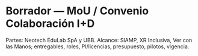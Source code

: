 # Borrador — MoU / Convenio Colaboración I+D
Partes: Neotech EduLab SpA y UBB.
Alcance: SIAMP, XR Inclusiva, Ver con las Manos; entregables, roles, PI/licencias, presupuesto, pilotos, vigencia.
